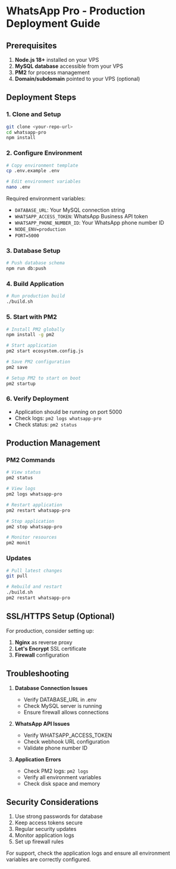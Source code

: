 # WhatsApp Pro - Production Deployment Guide

## Prerequisites

1. **Node.js 18+** installed on your VPS
2. **MySQL database** accessible from your VPS
3. **PM2** for process management
4. **Domain/subdomain** pointed to your VPS (optional)

## Deployment Steps

### 1. Clone and Setup

```bash
git clone <your-repo-url>
cd whatsapp-pro
npm install
```

### 2. Configure Environment

```bash
# Copy environment template
cp .env.example .env

# Edit environment variables
nano .env
```

Required environment variables:
- `DATABASE_URL`: Your MySQL connection string
- `WHATSAPP_ACCESS_TOKEN`: WhatsApp Business API token
- `WHATSAPP_PHONE_NUMBER_ID`: Your WhatsApp phone number ID
- `NODE_ENV=production`
- `PORT=5000`

### 3. Database Setup

```bash
# Push database schema
npm run db:push
```

### 4. Build Application

```bash
# Run production build
./build.sh
```

### 5. Start with PM2

```bash
# Install PM2 globally
npm install -g pm2

# Start application
pm2 start ecosystem.config.js

# Save PM2 configuration
pm2 save

# Setup PM2 to start on boot
pm2 startup
```

### 6. Verify Deployment

- Application should be running on port 5000
- Check logs: `pm2 logs whatsapp-pro`
- Check status: `pm2 status`

## Production Management

### PM2 Commands

```bash
# View status
pm2 status

# View logs
pm2 logs whatsapp-pro

# Restart application
pm2 restart whatsapp-pro

# Stop application
pm2 stop whatsapp-pro

# Monitor resources
pm2 monit
```

### Updates

```bash
# Pull latest changes
git pull

# Rebuild and restart
./build.sh
pm2 restart whatsapp-pro
```

## SSL/HTTPS Setup (Optional)

For production, consider setting up:
1. **Nginx** as reverse proxy
2. **Let's Encrypt** SSL certificate
3. **Firewall** configuration

## Troubleshooting

1. **Database Connection Issues**
   - Verify DATABASE_URL in .env
   - Check MySQL server is running
   - Ensure firewall allows connections

2. **WhatsApp API Issues**
   - Verify WHATSAPP_ACCESS_TOKEN
   - Check webhook URL configuration
   - Validate phone number ID

3. **Application Errors**
   - Check PM2 logs: `pm2 logs`
   - Verify all environment variables
   - Check disk space and memory

## Security Considerations

1. Use strong passwords for database
2. Keep access tokens secure
3. Regular security updates
4. Monitor application logs
5. Set up firewall rules

For support, check the application logs and ensure all environment variables are correctly configured.